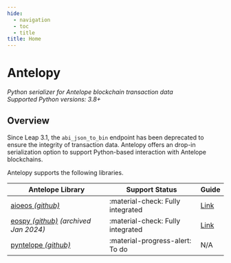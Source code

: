 ```yaml
---
hide:
  - navigation
  - toc
  - title
title: Home
---
```


# Antelopy
_Python serializer for Antelope blockchain transaction data_  
_Supported Python versions: 3.8+_


## Overview

Since Leap 3.1, the `abi_json_to_bin` endpoint has been deprecated to ensure the integrity of transaction data. Antelopy offers an drop-in serialization option to support Python-based interaction with Antelope blockchains.


Antelopy supports the following libraries.

| Antelope Library                                                   | Support Status                                     | Guide                |
| ------------------------------------------------------------------ | -------------------------------------------------- | -------------------- |
| [aioeos *(github)*](https://github.com/ulamlabs/aioeos/)                      | :material-check: Fully integrated                  | [Link](usage/aioeos.md) |
| [eospy *(github)*](https://github.com/eosnewyork/eospy) _(archived Jan 2024)_ | :material-check: Fully integrated                  | [Link](usage/eospy.md) |
| [pyntelope *(github)*](https://github.com/FACINGS/pyntelope/)                 | :material-progress-alert: To do                    | N/A                  |
